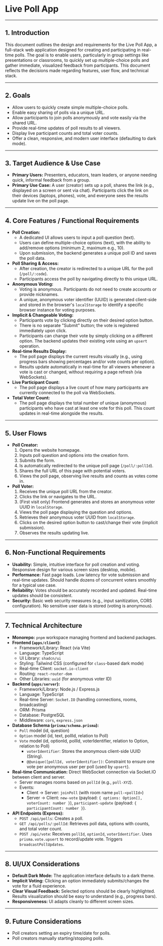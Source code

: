 # Live Poll App

---

## 1. Introduction

This document outlines the design and requirements for the Live Poll App, a full-stack web application designed for creating and participating in real-time polls. The goal is to enable users, particularly in group settings like presentations or classrooms, to quickly set up multiple-choice polls and gather immediate, visualized feedback from participants. This document reflects the decisions made regarding features, user flow, and technical stack.

---

## 2. Goals

* Allow users to quickly create simple multiple-choice polls.
* Enable easy sharing of polls via a unique URL.
* Allow participants to join polls anonymously and vote easily via the shared URL.
* Provide real-time updates of poll results to all viewers.
* Display live participant counts and total voter counts.
* Offer a clean, responsive, and modern user interface (defaulting to dark mode).

---

## 3. Target Audience & Use Case

* **Primary Users:** Presenters, educators, team leaders, or anyone needing quick, informal feedback from a group.
* **Primary Use Case:** A user (creator) sets up a poll, shares the link (e.g., displayed on a screen or sent via chat). Participants click the link on their devices (laptops, phones), vote, and everyone sees the results update live on the poll page.

---

## 4. Core Features / Functional Requirements

* **Poll Creation:**
  * A dedicated UI allows users to input a poll question (text).
  * Users can define multiple-choice options (text), with the ability to add/remove options (minimum 2, maximum e.g., 10).
  * Upon submission, the backend generates a unique poll ID and saves the poll data.
* **Poll Sharing & Access:**
  * After creation, the creator is redirected to a unique URL for the poll (`/poll/:code`).
  * Participants access the poll by navigating directly to this unique URL.
* **Anonymous Voting:**
  * Voting is anonymous. Participants do not need to create accounts or provide nicknames.
  * A unique, anonymous voter identifier (UUID) is generated client-side and stored in the browser's `localStorage` to identify a specific browser instance for voting purposes.
* **Implicit & Changeable Voting:**
  * Participants vote by clicking directly on their desired option button.
  * There is no separate "Submit" button; the vote is registered immediately upon click.
  * Participants can change their vote by simply clicking on a different option. The backend updates their existing vote using an `upsert` operation.
* **Real-time Results Display:**
  * The poll page displays the current results visually (e.g., using progress bars showing percentages and/or vote counts per option).
  * Results update automatically in real-time for all viewers whenever a vote is cast or changed, without requiring a page refresh (via WebSockets).
* **Live Participant Count:**
  * The poll page displays a live count of how many participants are currently connected to the poll via WebSockets.
* **Total Voter Count:**
  * The poll page displays the total number of unique (anonymous) participants who have cast at least one vote for this poll. This count updates in real-time alongside the results.

---

## 5. User Flows

* **Poll Creator:**
    1. Opens the website homepage.
    2. Inputs poll question and options into the creation form.
    3. Submits the form.
    4. Is automatically redirected to the unique poll page (`/poll/:pollId`).
    5. Shares the full URL of this page with potential voters.
    6. Views the poll page, observing live results and counts as votes come in.
* **Poll Voter:**
    1. Receives the unique poll URL from the creator.
    2. Clicks the link or navigates to the URL.
    3. (First visit only) Frontend generates and stores an anonymous voter UUID in `localStorage`.
    4. Views the poll page displaying the question and options.
    5. Retrieves their anonymous voter UUID from `localStorage`.
    6. Clicks on the desired option button to cast/change their vote (implicit submission).
    7. Observes the results updating live.

---

## 6. Non-Functional Requirements

* **Usability:** Simple, intuitive interface for poll creation and voting. Responsive design for various screen sizes (desktop, mobile).
* **Performance:** Fast page loads. Low latency for vote submission and real-time updates. Should handle dozens of concurrent voters smoothly for a typical use case.
* **Reliability:** Votes should be accurately recorded and updated. Real-time updates should be consistent.
* **Security:** Basic web security measures (e.g., input sanitization, CORS configuration). No sensitive user data is stored (voting is anonymous).

---

## 7. Technical Architecture

* **Monorepo:** `pnpm` workspace managing frontend and backend packages.
* **Frontend (`apps/client`):**
  * Framework/Library: React (via Vite)
  * Language: TypeScript
  * UI Library: `shadcn/ui`
  * Styling: Tailwind CSS (configured for `class`-based dark mode)
  * Real-time Client: `socket.io-client`
  * Routing: `react-router-dom`
  * Other Libraries: `uuid` (for anonymous voter ID)
* **Backend (`apps/server`):**
  * Framework/Library: Node.js / Express.js
  * Language: TypeScript
  * Real-time Server: `Socket.IO` (handling connections, rooms, broadcasting)
  * ORM: Prisma
  * Database: PostgreSQL
  * Middleware: `cors`, `express.json`
* **Database Schema (`prisma/schema.prisma`):**
  * `Poll` model (id, question)
  * `Option` model (id, text, pollId, relation to Poll)
  * `Vote` model (id, optionId, pollId, voterIdentifier, relation to Option, relation to Poll)
    * `voterIdentifier`: Stores the anonymous client-side UUID (String).
    * `@@unique([pollId, voterIdentifier])`: Constraint to ensure one vote per anonymous user per poll (used by `upsert`).
* **Real-time Communication:** Direct WebSocket connection via Socket.IO between client and server.
  * Server manages rooms based on `pollId` (e.g., `poll-XYZ`).
  * Events:
    * Client -> Server: `joinPoll` (with room name `poll-<pollId>`)
    * Server -> Client: `new-vote` (payload: `{ options: Option[], voterCount: number }`), `participant-update` (payload: `{ participantCount: number }`).
* **API Endpoints (Express):**
  * `POST /api/polls`: Creates a poll.
  * `GET /api/polls/:pollId`: Retrieves poll data, options with counts, and total voter count.
  * `POST /api/vote`: Receives `pollId`, `optionId`, `voterIdentifier`. Uses `prisma.vote.upsert` to record/update vote. Triggers `broadcastPollUpdates`.

---

## 8. UI/UX Considerations

* **Default Dark Mode:** The application interface defaults to a dark theme.
* **Implicit Voting:** Clicking an option immediately submits/changes the vote for a fluid experience.
* **Clear Visual Feedback:** Selected options should be clearly highlighted. Results visualization should be easy to understand (e.g., progress bars).
* **Responsiveness:** UI adapts cleanly to different screen sizes.

---

## 9. Future Considerations

* Poll creators setting an expiry time/date for polls.
* Poll creators manually starting/stopping polls.
